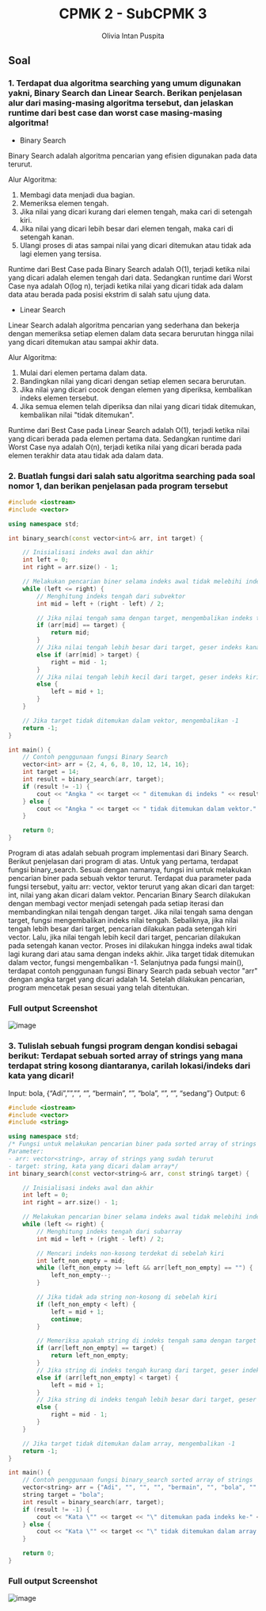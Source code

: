# <h1 align="center">CPMK 2 - SubCPMK 3</h1>
<p align="center">Olivia Intan Puspita</p>


## Soal

### 1.	Terdapat dua algoritma searching yang umum digunakan yakni, Binary Search dan Linear Search. Berikan penjelasan alur dari masing-masing algoritma tersebut, dan jelaskan runtime dari best case dan worst case masing-masing algoritma!

- Binary Search

Binary Search adalah algoritma pencarian yang efisien digunakan pada data terurut. 

Alur Algoritma:

1. Membagi data menjadi dua bagian.
2. Memeriksa elemen tengah.
3. Jika nilai yang dicari kurang dari elemen tengah, maka cari di setengah kiri.
4. Jika nilai yang dicari lebih besar dari elemen tengah, maka cari di setengah kanan.
5. Ulangi proses di atas sampai nilai yang dicari ditemukan atau tidak ada lagi elemen yang tersisa.

Runtime dari Best Case pada Binary Search adalah O(1), terjadi ketika nilai yang dicari adalah elemen tengah dari data. Sedangkan runtime dari Worst Case nya adalah O(log n), terjadi ketika nilai yang dicari tidak ada dalam data atau berada pada posisi ekstrim di salah satu ujung data.

- Linear Search

Linear Search adalah algoritma pencarian yang sederhana dan bekerja dengan memeriksa setiap elemen dalam data secara berurutan hingga nilai yang dicari ditemukan atau sampai akhir data.

Alur Algoritma:

1. Mulai dari elemen pertama dalam data.
2. Bandingkan nilai yang dicari dengan setiap elemen secara berurutan.
3. Jika nilai yang dicari cocok dengan elemen yang diperiksa, kembalikan indeks elemen tersebut.
4. Jika semua elemen telah diperiksa dan nilai yang dicari tidak ditemukan, kembalikan nilai "tidak ditemukan".

Runtime dari Best Case pada Linear Search adalah O(1), terjadi ketika nilai yang dicari berada pada elemen pertama data. Sedangkan runtime dari Worst Case nya adalah O(n), terjadi ketika nilai yang dicari berada pada elemen terakhir data atau tidak ada dalam data.

### 2.	Buatlah fungsi dari salah satu algoritma searching pada soal nomor 1, dan berikan penjelasan pada program tersebut  

```C++
#include <iostream>
#include <vector>

using namespace std;

int binary_search(const vector<int>& arr, int target) {

    // Inisialisasi indeks awal dan akhir
    int left = 0;
    int right = arr.size() - 1;

    // Melakukan pencarian biner selama indeks awal tidak melebihi indeks akhir
    while (left <= right) {
        // Menghitung indeks tengah dari subvektor
        int mid = left + (right - left) / 2;

        // Jika nilai tengah sama dengan target, mengembalikan indeks tengah
        if (arr[mid] == target) {
            return mid;
        }
        // Jika nilai tengah lebih besar dari target, geser indeks kanan ke mid - 1
        else if (arr[mid] > target) {
            right = mid - 1;
        }
        // Jika nilai tengah lebih kecil dari target, geser indeks kiri ke mid + 1
        else {
            left = mid + 1;
        }
    }

    // Jika target tidak ditemukan dalam vektor, mengembalikan -1
    return -1;
}

int main() {
    // Contoh penggunaan fungsi Binary Search
    vector<int> arr = {2, 4, 6, 8, 10, 12, 14, 16};
    int target = 14;
    int result = binary_search(arr, target);
    if (result != -1) {
        cout << "Angka " << target << " ditemukan di indeks " << result << "." << endl;
    } else {
        cout << "Angka " << target << " tidak ditemukan dalam vektor." << endl;
    }

    return 0;
}
```
Program di atas adalah sebuah program implementasi dari Binary Search. Berikut penjelasan dari program di atas. Untuk yang pertama, terdapat fungsi binary_search. Sesuai dengan namanya, fungsi ini untuk melakukan pencarian biner pada sebuah vektor terurut. Terdapat dua parameter pada fungsi tersebut, yaitu arr: vector<int>, vektor terurut yang akan dicari dan target: int, nilai yang akan dicari dalam vektor. Pencarian Binary Search dilakukan dengan membagi vector menjadi setengah pada setiap iterasi dan membandingkan nilai tengah dengan target. Jika nilai tengah sama dengan target, fungsi mengembalikan indeks nilai tengah. Sebaliknya, jika nilai tengah lebih besar dari target, pencarian dilakukan pada setengah kiri vector. Lalu, jika nilai tengah lebih kecil dari target, pencarian dilakukan pada setengah kanan vector. Proses ini dilakukan hingga indeks awal tidak lagi kurang dari atau sama dengan indeks akhir. Jika target tidak ditemukan dalam vector, fungsi mengembalikan -1. Selanjutnya pada fungsi main(), terdapat contoh penggunaan fungsi Binary Search pada sebuah vector "arr" dengan angka target yang dicari adalah 14. Setelah dilakukan pencarian, program mencetak pesan sesuai yang telah ditentukan.

### Full output Screenshot
![image](https://github.com/OliviaIntan/Teori-Algoritma-Struktur-Data/assets/162260430/8f2499c6-3513-4ea4-80cc-941008da65f0)


### 3.	Tulislah sebuah fungsi program dengan kondisi sebagai berikut: Terdapat sebuah sorted array of strings yang mana terdapat string kosong diantaranya, carilah lokasi/indeks dari kata yang dicari!
Input: bola, {“Adi”,””,””, “”, “bermain”, “”, “bola”, “”, “”, “sedang”}
Output: 6

```C++
#include <iostream>
#include <vector>
#include <string>

using namespace std;
/* Fungsi untuk melakukan pencarian biner pada sorted array of strings yang mungkin mengandung string kosong diantaranya.
Parameter:
- arr: vector<string>, array of strings yang sudah terurut
- target: string, kata yang dicari dalam array*/
int binary_search(const vector<string>& arr, const string& target) {

    // Inisialisasi indeks awal dan akhir
    int left = 0;
    int right = arr.size() - 1;

    // Melakukan pencarian biner selama indeks awal tidak melebihi indeks akhir
    while (left <= right) {
        // Menghitung indeks tengah dari subarray
        int mid = left + (right - left) / 2;

        // Mencari indeks non-kosong terdekat di sebelah kiri
        int left_non_empty = mid;
        while (left_non_empty >= left && arr[left_non_empty] == "") {
            left_non_empty--;
        }

        // Jika tidak ada string non-kosong di sebelah kiri
        if (left_non_empty < left) {
            left = mid + 1;
            continue;
        }

        // Memeriksa apakah string di indeks tengah sama dengan target
        if (arr[left_non_empty] == target) {
            return left_non_empty;
        }
        // Jika string di indeks tengah kurang dari target, geser indeks kiri ke mid + 1
        else if (arr[left_non_empty] < target) {
            left = mid + 1;
        }
        // Jika string di indeks tengah lebih besar dari target, geser indeks kanan ke mid - 1
        else {
            right = mid - 1;
        }
    }

    // Jika target tidak ditemukan dalam array, mengembalikan -1
    return -1;
}

int main() {
    // Contoh penggunaan fungsi binary_search sorted array of strings
    vector<string> arr = {"Adi", "", "", "", "bermain", "", "bola", "", "", "sedang"};
    string target = "bola";
    int result = binary_search(arr, target);
    if (result != -1) {
        cout << "Kata \"" << target << "\" ditemukan pada indeks ke-" << result << "." << endl;
    } else {
        cout << "Kata \"" << target << "\" tidak ditemukan dalam array." << endl;
    }

    return 0;
}
```

### Full output Screenshot
![image](https://github.com/OliviaIntan/Teori-Algoritma-Struktur-Data/assets/162260430/6423b758-653a-41ed-af8f-35f37db12772)
